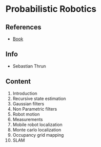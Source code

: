 # Probabilistic Robotics

## References
* [Book](http://31.42.184.140/main/460000/e68e222acfcb6e1684d1755edd8b0d48/%28Intelligent%20Robotics%20and%20Autonomous%20Agents%29%20Sebastian%20Thrun%2C%20Wolfram%20Burgard%2C%20Dieter%20Fox%20-%20Probabilistic%20Robotics%20%282005%29.pdf)

## Info
- Sebastian Thrun

## Content
1. Introduction
2. Recursive state estimation
3. Gaussian filters
4. Non Parametric filters
5. Robot motion
6. Measurements
7. Mobile robot localization
8. Monte carlo localization
9. Occupancy grid mapping
10. SLAM
